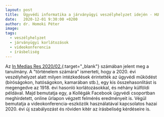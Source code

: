 ```yaml
---
layout: post
title:  Ügyvédi informatika a járványügyi veszélyhelyzet idején - HU
date:   2020-12-01 9:30:00 +0200
author: dr. Homoki Péter
image: 
tags:
  - veszélyhelyzet
  - járványügyi korlátozások
  - videokonferencia 
  - írásbeliség
---
```


Az [In Medias Res 2020/02.](https://media-tudomany.hu/wp-content/uploads/sites/13/2020/12/imr-2020-02-03.pdf){:target="_blank"} számában jelent meg a tanulmány. A "történelem számára" ismerteti, hogy a 2020. évi veszélyhelyzet alatt milyen intézkedések érintették az ügyvédi működést (bíróságokon, hatóságokon, kamarában stb.), egy kis összehasonlítást is megengedve az 1918. évi hasonló korlátozásokkal, és néhány külföldi példával. Majd bemutatja egy, a Kollégák Facebook ügyvédi csoportban meghirdetett, online űrlapon végzett felmérés eredményeit is. Végül bemutatja a videokonferencia-eszközök használatával kapcsolatos hazai 2020. évi új szabályozást és röviden kitér az írásbeliség kérdéseire is.
